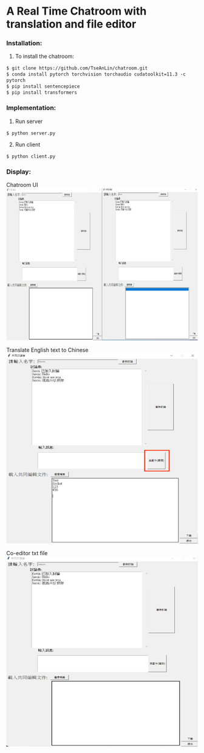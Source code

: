  
# A Real Time Chatroom with translation and file editor

### Installation: 

1. To install the chatroom:
```
$ git clone https://github.com/TseAnLin/chatroom.git
$ conda install pytorch torchvision torchaudio cudatoolkit=11.3 -c pytorch
$ pip install sentencepiece
$ pip install transformers
```
### Implementation:
1. Run server
```
$ python server.py
```
2. Run client
```
$ python client.py
```
### Display:
Chatroom UI <br>
<img src="./img/chat.png" width="600" height="400">

Translate English text to Chinese <br>
<img src="./img/translation.png" width="600" height="500">

Co-editor txt file <br>
<img src="./img/edit.png" width="600" height="500">
  

	 

  

